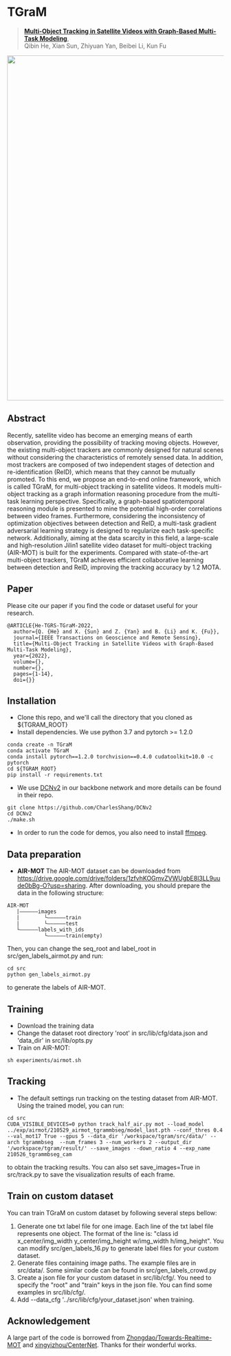 # TGraM

> [**Multi-Object Tracking in Satellite Videos with Graph-Based Multi-Task Modeling**](),            
> Qibin He, Xian Sun, Zhiyuan Yan, Beibei Li, Kun Fu       

<p align='center'>
  <img src='assets/tgram_fig.bmp' width="800px">
</p>


## Abstract

Recently, satellite video has become an emerging means of earth observation, providing the possibility of tracking moving objects. However, the existing multi-object trackers are commonly designed for natural scenes without considering the characteristics of remotely sensed data. In addition, most trackers are composed of two independent stages of detection and re-identification (ReID), which means that they cannot be mutually promoted. To this end, we propose an end-to-end online framework, which is called TGraM, for multi-object tracking in satellite videos. It models multi-object tracking as a graph information reasoning procedure from the multi-task learning perspective. Specifically, a graph-based spatiotemporal reasoning module is presented to mine the potential high-order correlations between video frames. Furthermore, considering the inconsistency of optimization objectives between detection and ReID, a multi-task gradient adversarial learning strategy is designed to regularize each task-specific network. Additionally, aiming at the data scarcity in this field, a large-scale and high-resolution Jilin1 satellite video dataset for multi-object tracking (AIR-MOT) is built for the experiments. Compared with state-of-the-art multi-object trackers, TGraM achieves efficient collaborative learning between detection and ReID, improving the tracking accuracy by 1.2 MOTA.


## Paper

Please cite our paper if you find the code or dataset useful for your research.

```
@ARTICLE{He-TGRS-TGraM-2022,
  author={Q. {He} and X. {Sun} and Z. {Yan} and B. {Li} and K. {Fu}},
  journal={IEEE Transactions on Geoscience and Remote Sensing}, 
  title={Multi-Object Tracking in Satellite Videos with Graph-Based Multi-Task Modeling}, 
  year={2022},
  volume={},
  number={},
  pages={1-14},
  doi={}}
```

## Installation

* Clone this repo, and we'll call the directory that you cloned as ${TGRAM_ROOT}
* Install dependencies. We use python 3.7 and pytorch >= 1.2.0

```
conda create -n TGraM
conda activate TGraM
conda install pytorch==1.2.0 torchvision==0.4.0 cudatoolkit=10.0 -c pytorch
cd ${TGRAM_ROOT}
pip install -r requirements.txt
```

* We use [DCNv2](https://github.com/CharlesShang/DCNv2) in our backbone network and more details can be found in their repo. 

```
git clone https://github.com/CharlesShang/DCNv2
cd DCNv2
./make.sh
```

* In order to run the code for demos, you also need to install [ffmpeg](https://www.ffmpeg.org/).

## Data preparation

* **AIR-MOT**
  The AIR-MOT dataset can be downloaded from https://drive.google.com/drive/folders/1zfvhKOGmvZVWUgbE8l3LL9uude0bBg-O?usp=sharing. After downloading, you should prepare the data in the following structure:

```
AIR-MOT
   |——————images
   |        └——————train
   |        └——————test
   └——————labels_with_ids
            └——————train(empty)
```

Then, you can change the seq_root and label_root in src/gen_labels_airmot.py and run:

```
cd src
python gen_labels_airmot.py
```

to generate the labels of AIR-MOT. 

## Training

* Download the training data
* Change the dataset root directory 'root' in src/lib/cfg/data.json and 'data_dir' in src/lib/opts.py
* Train on AIR-MOT:

```
sh experiments/airmot.sh
```

## Tracking

* The default settings run tracking on the testing dataset from AIR-MOT. Using the trained model, you can run:

```
cd src
CUDA_VISIBLE_DEVICES=0 python track_half_air.py mot --load_model ../exp/airmot/210529_airmot_tgrammbseg/model_last.pth --conf_thres 0.4 --val_mot17 True --gpus 5 --data_dir '/workspace/tgram/src/data/' --arch tgrammbseg  --num_frames 3 --num_workers 2 --output_dir '/workspace/tgram/result/' --save_images --down_ratio 4 --exp_name 210526_tgrammbseg_cam

```

to obtain the tracking results. You can also set save_images=True in src/track.py to save the visualization results of each frame. 

## Train on custom dataset

You can train TGraM on custom dataset by following several steps bellow:

1. Generate one txt label file for one image. Each line of the txt label file represents one object. The format of the line is: "class id x_center/img_width y_center/img_height w/img_width h/img_height". You can modify src/gen_labels_16.py to generate label files for your custom dataset.
2. Generate files containing image paths. The example files are in src/data/. Some similar code can be found in src/gen_labels_crowd.py
3. Create a json file for your custom dataset in src/lib/cfg/. You need to specify the "root" and "train" keys in the json file. You can find some examples in src/lib/cfg/.
4. Add --data_cfg '../src/lib/cfg/your_dataset.json' when training. 

## Acknowledgement

A large part of the code is borrowed from [Zhongdao/Towards-Realtime-MOT](https://github.com/Zhongdao/Towards-Realtime-MOT) and [xingyizhou/CenterNet](https://github.com/xingyizhou/CenterNet). Thanks for their wonderful works.